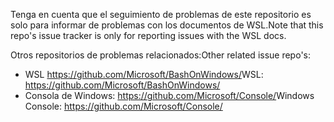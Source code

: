 <span data-ttu-id="1a158-101">Tenga en cuenta que el seguimiento de problemas de este repositorio es solo para informar de problemas con los documentos de WSL.</span><span class="sxs-lookup"><span data-stu-id="1a158-101">Note that this repo's issue tracker is only for reporting issues with the WSL docs.</span></span>

<span data-ttu-id="1a158-102">Otros repositorios de problemas relacionados:</span><span class="sxs-lookup"><span data-stu-id="1a158-102">Other related issue repo's:</span></span>

* <span data-ttu-id="1a158-103">WSL https://github.com/Microsoft/BashOnWindows/</span><span class="sxs-lookup"><span data-stu-id="1a158-103">WSL: https://github.com/Microsoft/BashOnWindows/</span></span>
* <span data-ttu-id="1a158-104">Consola de Windows: https://github.com/Microsoft/Console/</span><span class="sxs-lookup"><span data-stu-id="1a158-104">Windows Console: https://github.com/Microsoft/Console/</span></span>
